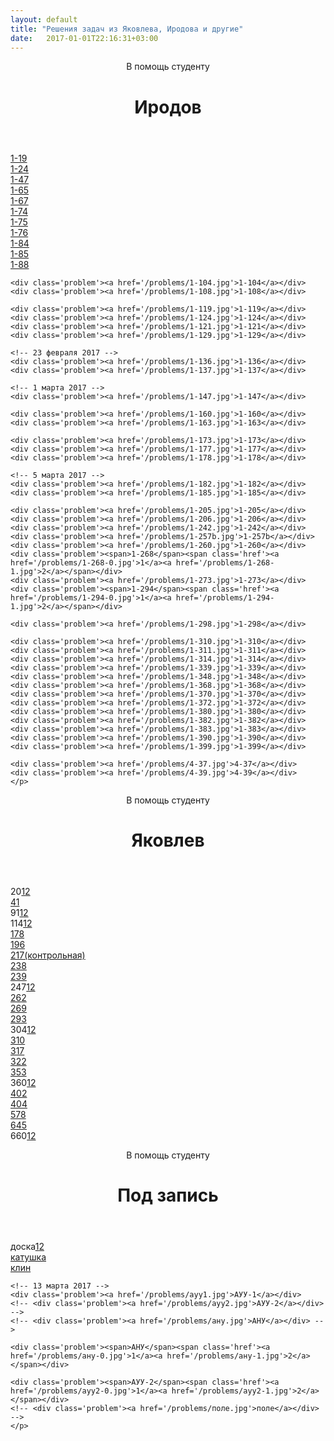 ```yaml
---
layout: default
title: "Решения задач из Яковлева, Иродова и другие"
date:   2017-01-01T22:16:31+03:00
---
```


<header><time class='datetime'>В помощь студенту</time><h1>Иродов</h1></header>
<article>
	<p>
	<div class='problem'><a href='/problems/1-19.jpg'>1-19</a></div>
	<div class='problem'><a href='/problems/1-24.jpg'>1-24</a></div>
	<div class='problem'><a href='/problems/1-47.jpg'>1-47</a></div>
	<div class='problem'><a href='/problems/1-65.jpg'>1-65</a></div>
	<div class='problem'><a href='/problems/1-67.jpg'>1-67</a></div>
	<div class='problem'><a href='/problems/1-74.jpg'>1-74</a></div>
	<div class='problem'><a href='/problems/1-75.jpg'>1-75</a></div>
	<div class='problem'><a href='/problems/1-76.jpg'>1-76</a></div>
	<div class='problem'><a href='/problems/1-84.jpg'>1-84</a></div>
	<div class='problem'><a href='/problems/1-85.jpg'>1-85</a></div>
	<div class='problem'><a href='/problems/1-88.jpg'>1-88</a></div>

	<div class='problem'><a href='/problems/1-104.jpg'>1-104</a></div>
	<div class='problem'><a href='/problems/1-108.jpg'>1-108</a></div>

	<div class='problem'><a href='/problems/1-119.jpg'>1-119</a></div>
	<div class='problem'><a href='/problems/1-124.jpg'>1-124</a></div>
	<div class='problem'><a href='/problems/1-121.jpg'>1-121</a></div>
	<div class='problem'><a href='/problems/1-129.jpg'>1-129</a></div>

	<!-- 23 февраля 2017 -->
	<div class='problem'><a href='/problems/1-136.jpg'>1-136</a></div>
	<div class='problem'><a href='/problems/1-137.jpg'>1-137</a></div>

	<!-- 1 марта 2017 -->
	<div class='problem'><a href='/problems/1-147.jpg'>1-147</a></div>

	<div class='problem'><a href='/problems/1-160.jpg'>1-160</a></div>
	<div class='problem'><a href='/problems/1-163.jpg'>1-163</a></div>

	<div class='problem'><a href='/problems/1-173.jpg'>1-173</a></div>
	<div class='problem'><a href='/problems/1-177.jpg'>1-177</a></div>
	<div class='problem'><a href='/problems/1-178.jpg'>1-178</a></div>

	<!-- 5 марта 2017 -->
	<div class='problem'><a href='/problems/1-182.jpg'>1-182</a></div>
	<div class='problem'><a href='/problems/1-185.jpg'>1-185</a></div>

	<div class='problem'><a href='/problems/1-205.jpg'>1-205</a></div>
	<div class='problem'><a href='/problems/1-206.jpg'>1-206</a></div>
	<div class='problem'><a href='/problems/1-242.jpg'>1-242</a></div>
	<div class='problem'><a href='/problems/1-257b.jpg'>1-257b</a></div>
	<div class='problem'><a href='/problems/1-260.jpg'>1-260</a></div>
	<div class='problem'><span>1-268</span><span class='href'><a href='/problems/1-268-0.jpg'>1</a><a href='/problems/1-268-1.jpg'>2</a></span></div>
	<div class='problem'><a href='/problems/1-273.jpg'>1-273</a></div>
	<div class='problem'><span>1-294</span><span class='href'><a href='/problems/1-294-0.jpg'>1</a><a href='/problems/1-294-1.jpg'>2</a></span></div>

	<div class='problem'><a href='/problems/1-298.jpg'>1-298</a></div>

	<div class='problem'><a href='/problems/1-310.jpg'>1-310</a></div>
	<div class='problem'><a href='/problems/1-311.jpg'>1-311</a></div>
	<div class='problem'><a href='/problems/1-314.jpg'>1-314</a></div>
	<div class='problem'><a href='/problems/1-339.jpg'>1-339</a></div>
	<div class='problem'><a href='/problems/1-348.jpg'>1-348</a></div>
	<div class='problem'><a href='/problems/1-368.jpg'>1-368</a></div>
	<div class='problem'><a href='/problems/1-370.jpg'>1-370</a></div>
	<div class='problem'><a href='/problems/1-372.jpg'>1-372</a></div>
	<div class='problem'><a href='/problems/1-380.jpg'>1-380</a></div>
	<div class='problem'><a href='/problems/1-382.jpg'>1-382</a></div>
	<div class='problem'><a href='/problems/1-383.jpg'>1-383</a></div>
	<div class='problem'><a href='/problems/1-390.jpg'>1-390</a></div>
	<div class='problem'><a href='/problems/1-399.jpg'>1-399</a></div>

	<div class='problem'><a href='/problems/4-37.jpg'>4-37</a></div>
	<div class='problem'><a href='/problems/4-39.jpg'>4-39</a></div>
	</p>
</article> 

<header><time class='datetime'>В помощь студенту</time><h1>Яковлев</h1></header>
<article>
	<p>
		<!-- <div class='problem'><a href='/problems/109.jpg'>109</a></div> -->
		<div class='problem'><span>20</span><span class='href'><a href='/problems/20-0.jpg'>1</a><a href='/problems/20-1.jpg'>2</a></span></div>
		<div class='problem'><a href='/problems/41.jpg'>41</a></div>
		<div class='problem'><span>91</span><span class='href'><a href='/problems/91-0.jpg'>1</a><a href='/problems/91-1.jpg'>2</a></span></div>
		<div class='problem'><span>114</span><span class='href'><a href='/problems/114-0.jpg'>1</a><a href='/problems/114-1.jpg'>2</a></span></div>
		<div class='problem'><a href='/problems/178.jpg'>178</a></div>
		<div class='problem'><a href='/problems/196.jpg'>196</a></div>
		<div class='problem'><a href='/problems/217.jpg'>217(контрольная)</a></div>
		<div class='problem'><a href='/problems/238.jpg'>238</a></div>
		<div class='problem'><a href='/problems/239.jpg'>239</a></div>
		<div class='problem'><span>247</span><span class='href'><a href='/problems/247-0.jpg'>1</a><a href='/problems/247-1.jpg'>2</a></span></div>
		<div class='problem'><a href='/problems/262.jpg'>262</a></div>
		<div class='problem'><a href='/problems/269.jpg'>269</a></div>
		<div class='problem'><a href='/problems/293.jpg'>293</a></div>
		<div class='problem'><span>304</span><span class='href'><a href='/problems/304-0.jpg'>1</a><a href='/problems/304-1.jpg'>2</a></span></div>
		<div class='problem'><a href='/problems/310.jpg'>310</a></div>
		<div class='problem'><a href='/problems/317.jpg'>317</a></div>
		<div class='problem'><a href='/problems/322.jpg'>322</a></div>
		<div class='problem'><a href='/problems/353.jpg'>353</a></div>
		<div class='problem'><span>360</span><span class='href'><a href='/problems/360-0.jpg'>1</a><a href='/problems/360-1.jpg'>2</a></span></div>
		<div class='problem'><a href='/problems/402.jpg'>402</a></div>
		<div class='problem'><a href='/problems/404.jpg'>404</a></div>
		<div class='problem'><a href='/problems/578.jpg'>578</a></div>
		<div class='problem'><a href='/problems/645.jpg'>645</a></div>
		<div class='problem'><span>660</span><span class='href'><a href='/problems/660-0.jpg'>1</a><a href='/problems/660-1.jpg'>2</a></span></div>
	</p>
</article> 
<header><time class='datetime'>В помощь студенту</time><h1>Под запись</h1></header>
<article>
	<p>
	<div class='problem'><span>доска</span><span class='href'><a href='/problems/доска-0.jpg'>1</a><a href='/problems/доска-1.jpg'>2</a></span></div>
	<div class='problem'><a href='/problems/катушка.jpg'>катушка</a></div>
	<div class='problem'><a href='/problems/клин.jpg'>клин</a></div>

	<!-- 13 марта 2017 -->
	<div class='problem'><a href='/problems/ауу1.jpg'>АУУ-1</a></div>
	<!-- <div class='problem'><a href='/problems/ауу2.jpg'>АУУ-2</a></div> -->
	<!-- <div class='problem'><a href='/problems/ану.jpg'>АНУ</a></div> -->

	<div class='problem'><span>АНУ</span><span class='href'><a href='/problems/ану-0.jpg'>1</a><a href='/problems/ану-1.jpg'>2</a></span></div>

	<div class='problem'><span>АУУ-2</span><span class='href'><a href='/problems/ауу2-0.jpg'>1</a><a href='/problems/ауу2-1.jpg'>2</a></span></div>
	<!-- <div class='problem'><a href='/problems/поле.jpg'>поле</a></div> -->
	</p>
</article>     

<!-- {% for post in site.posts %} 
{% if post.ex %}
<header>
	<time class="datetime">{{ post.date | date: "%b %e, %Y" }}</time>
    <h1><a href="{{ post.url }}">{{ post.title }}</a></h1>
</header>

<article>
{{ post.excerpt }}
<div class="readmore"><a href="{{ post.url }}">Читать далее</a></div>
</article> 
{% endif %}
{% endfor %}      -->  

 
